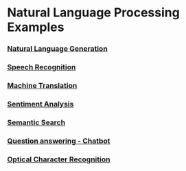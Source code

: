 # Natural Language Processing Examples 


### [Natural Language Generation]()
### [Speech Recognition]()
### [Machine Translation]()
### [Sentiment Analysis]()
### [Semantic Search]()
### [Question answering - Chatbot]()
### [Optical Character Recognition]()
